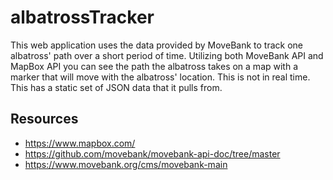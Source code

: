 # albatrossTracker

This web application uses the data provided by MoveBank to track one albatross' path over a short period of time.  Utilizing both MoveBank API and MapBox API you can see the path the albatross takes on a map with a marker that will move with the albatross' location.  This is not in real time.  This has a static set of JSON data that it pulls from.


## Resources
- https://www.mapbox.com/
- https://github.com/movebank/movebank-api-doc/tree/master
- https://www.movebank.org/cms/movebank-main
